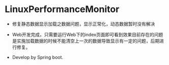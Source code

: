 # LinuxPerformanceMonitor

* 修复静态数据显示加载之数据问题，显示正常化，动态数据暂时没有解决

* Web开发完成，只需要运行Web下的index页面即可看到效果目前存在的问题是实施加载数据的时候不能清空上一次的数据导致显示有一定的问题，后期进行修复。

* Develop by Spring boot.
